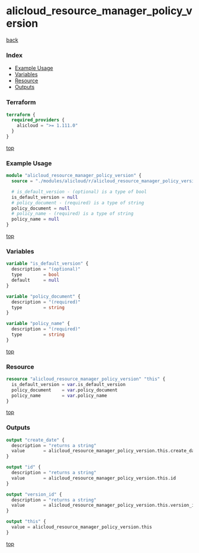 # alicloud_resource_manager_policy_version

[back](../alicloud.md)

### Index

- [Example Usage](#example-usage)
- [Variables](#variables)
- [Resource](#resource)
- [Outputs](#outputs)

### Terraform

```terraform
terraform {
  required_providers {
    alicloud = ">= 1.111.0"
  }
}
```

[top](#index)

### Example Usage

```terraform
module "alicloud_resource_manager_policy_version" {
  source = "./modules/alicloud/r/alicloud_resource_manager_policy_version"

  # is_default_version - (optional) is a type of bool
  is_default_version = null
  # policy_document - (required) is a type of string
  policy_document = null
  # policy_name - (required) is a type of string
  policy_name = null
}
```

[top](#index)

### Variables

```terraform
variable "is_default_version" {
  description = "(optional)"
  type        = bool
  default     = null
}

variable "policy_document" {
  description = "(required)"
  type        = string
}

variable "policy_name" {
  description = "(required)"
  type        = string
}
```

[top](#index)

### Resource

```terraform
resource "alicloud_resource_manager_policy_version" "this" {
  is_default_version = var.is_default_version
  policy_document    = var.policy_document
  policy_name        = var.policy_name
}
```

[top](#index)

### Outputs

```terraform
output "create_date" {
  description = "returns a string"
  value       = alicloud_resource_manager_policy_version.this.create_date
}

output "id" {
  description = "returns a string"
  value       = alicloud_resource_manager_policy_version.this.id
}

output "version_id" {
  description = "returns a string"
  value       = alicloud_resource_manager_policy_version.this.version_id
}

output "this" {
  value = alicloud_resource_manager_policy_version.this
}
```

[top](#index)